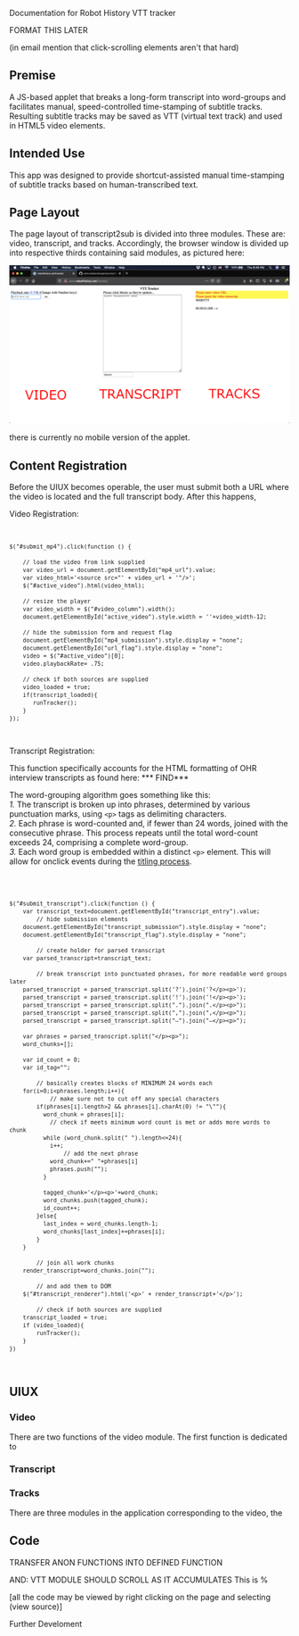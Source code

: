 Documentation for Robot History VTT tracker

FORMAT THIS LATER

(in email mention that click-scrolling elements aren't that hard)

## Premise

A JS-based applet that breaks a long-form transcript into word-groups and facilitates manual, speed-controlled time-stamping of subtitle tracks.  Resulting subtitle tracks may be saved as VTT (virtual text track) and used in HTML5 video elements. 

## Intended Use

This app was designed to provide shortcut-assisted manual time-stamping of subtitle tracks based on human-transcribed text.

## Page Layout

The page layout of transcript2sub is divided into three modules.  These are: video, transcript, and tracks.  Accordingly, the browser window is divided up into respective thirds containing said modules, as pictured here:

![Screen-shot of the applet](assets/applet_screen.png)



there is currently no mobile version of the applet.

## Content Registration

Before the UIUX becomes operable, the user must submit both a URL where the video is located and the full transcript body.  After this happens, 

Video Registration:
<code>

	$("#submit_mp4").click(function () {
	
		// load the video from link supplied	
		var video_url = document.getElementById("mp4_url").value;
		var video_html='<source src="' + video_url + '"/>';
		$("#active_video").html(video_html);

		// resize the player
		var video_width = $("#video_column").width();
		document.getElementById("active_video").style.width = ''+video_width-12;

		// hide the submission form and request flag 
		document.getElementById("mp4_submission").style.display = "none";
		document.getElementById("url_flag").style.display = "none";
		video = $("#active_video")[0];
		video.playbackRate= .75;

		// check if both sources are supplied
		video_loaded = true;
		if(transcript_loaded){
		   runTracker();
		}
	});
</code>

Transcript Registration:

This function specifically accounts for the HTML formatting of OHR interview transcripts as found here: *** FIND***  

The word-grouping algorithm goes something like this:<br>
*1.* The transcript is broken up into phrases, determined by various punctuation marks, using `<p>` tags as delimiting characters.<br>
*2.* Each phrase is word-counted and, if fewer than 24 words, joined with the consecutive phrase.  This process repeats until the total word-count exceeds 24, comprising a complete word-group.<br>
*3.* Each word group is embedded within a distinct `<p>` element.  This will allow for onclick events during the [titling process](#UIUX).

<code>

	$("#submit_transcript").click(function () {
		var transcript_text=document.getElementById("transcript_entry").value;
			// hide submission elements
		document.getElementById("transcript_submission").style.display = "none";
		document.getElementById("transcript_flag").style.display = "none";

			// create holder for parsed transcript
		var parsed_transcript=transcript_text;
		
			// break transcript into punctuated phrases, for more readable word groups later
		parsed_transcript = parsed_transcript.split('?').join('?</p><p>');
		parsed_transcript = parsed_transcript.split('!').join('!</p><p>');
		parsed_transcript = parsed_transcript.split(".").join(".</p><p>");
		parsed_transcript = parsed_transcript.split(",").join(",</p><p>");
		parsed_transcript = parsed_transcript.split("–").join("–</p><p>");

		var phrases = parsed_transcript.split("</p><p>");
		word_chunks=[];

		var id_count = 0;
		var id_tag="";

			// basically creates blocks of MINIMUM 24 words each
		for(i=0;i<phrases.length;i++){
				// make sure not to cut off any special characters
			if(phrases[i].length>2 && phrases[i].charAt(0) != "\""){
			  word_chunk = phrases[i];
				// check if meets minimum word count is met or adds more words to chunk
			  while (word_chunk.split(" ").length<=24){
				i++;
					// add the next phrase
				word_chunk+=" "+phrases[i]
				phrases.push("");
			  }
		  
			  tagged_chunk='</p><p>'+word_chunk;
			  word_chunks.push(tagged_chunk);
			  id_count++;
			}else{
			  last_index = word_chunks.length-1;
			  word_chunks[last_index]+=phrases[i];
			}
		}
	
			// join all work chunks
		render_transcript=word_chunks.join("");
	
			// and add them to DOM
		$("#transcript_renderer").html('<p>' + render_transcript+'</p>');
	
			// check if both sources are supplied
		transcript_loaded = true;
		if (video_loaded){
			runTracker();
		}
	})

</code>

## UIUX



### Video

There are two functions of the video module. The first function is dedicated to 

### Transcript

### Tracks
There are three modules in the application corresponding to the video, the 

## Code
TRANSFER ANON FUNCTIONS INTO DEFINED FUNCTION 

AND: VTT MODULE SHOULD SCROLL AS IT ACCUMULATES
This is %

[all the code may be viewed by right clicking on the page and selecting (view source)]

Further Develoment
